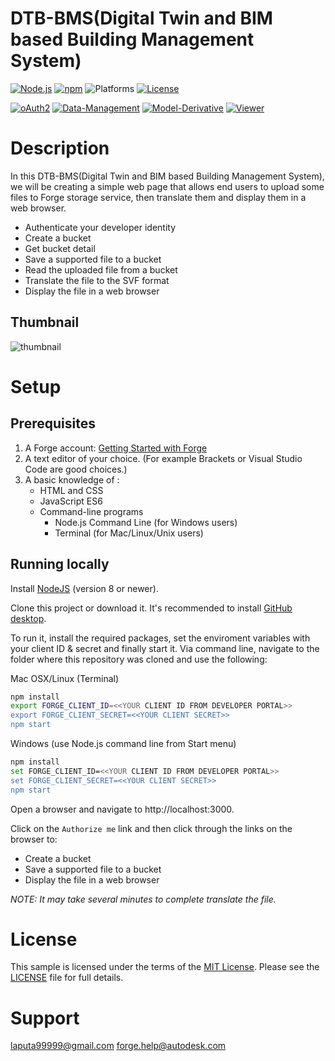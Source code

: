# DTB-BMS(Digital Twin and BIM based Building Management System)

[![Node.js](https://img.shields.io/badge/Node.js-8.11.1-blue.svg)](https://nodejs.org/)
[![npm](https://img.shields.io/badge/npm-6.1.0-blue.svg)](https://www.npmjs.com/)
![Platforms](https://img.shields.io/badge/platform-windows%20%7C%20osx%20%7C%20linux-lightgray.svg)
[![License](http://img.shields.io/:license-mit-blue.svg)](http://opensource.org/licenses/MIT)

[![oAuth2](https://img.shields.io/badge/oAuth2-v1-green.svg)](https://forge.autodesk.com/)
[![Data-Management](https://img.shields.io/badge/Data%20Management-v2-green.svg)](https://forge.autodesk.com/)
[![Model-Derivative](https://img.shields.io/badge/Model%20Derivative-v2-green.svg)](https://forge.autodesk.com/)
[![Viewer](https://img.shields.io/badge/Viewer-v7-green.svg)](https://forge.autodesk.com/)

# Description
In this DTB-BMS(Digital Twin and BIM based Building Management System), we will be creating a simple web page that allows end users to upload some files to Forge storage service, then translate them and display them in a web browser.

- Authenticate your developer identity
- Create a bucket
- Get bucket detail
- Save a supported file to a bucket
- Read the uploaded file from a bucket
- Translate the file to the SVF format
- Display the file in a web browser

## Thumbnail
![thumbnail](/thumbnail.png)

# Setup

## Prerequisites

1. A Forge account: [Getting Started with Forge](https://forge.autodesk.com/developer/getting-started)
2. A text editor of your choice. (For example Brackets or Visual Studio Code are good choices.)
3. A basic knowledge of :
    - HTML and CSS
    - JavaScript ES6
    - Command-line programs
      - Node.js Command Line (for Windows users)
      - Terminal (for Mac/Linux/Unix users)

## Running locally

Install [NodeJS](https://nodejs.org/) (version 8 or newer).

Clone this project or download it. It's recommended to install [GitHub desktop](https://desktop.github.com/).

To run it, install the required packages, set the enviroment variables with your client ID & secret and finally start it. Via command line, navigate to the folder where this repository was cloned and use the following:

Mac OSX/Linux (Terminal)

```bash
npm install
export FORGE_CLIENT_ID=<<YOUR CLIENT ID FROM DEVELOPER PORTAL>>
export FORGE_CLIENT_SECRET=<<YOUR CLIENT SECRET>>
npm start
```

Windows (use Node.js command line from Start menu)

```bash
npm install
set FORGE_CLIENT_ID=<<YOUR CLIENT ID FROM DEVELOPER PORTAL>>
set FORGE_CLIENT_SECRET=<<YOUR CLIENT SECRET>>
npm start
```

Open a browser and navigate to http://localhost:3000.

Click on the `Authorize me` link and then click through the links on the browser to:
  - Create a bucket
  - Save a supported file to a bucket
  - Display the file in a web browser

*NOTE:* _It may take several minutes to complete translate the file._

# License
This sample is licensed under the terms of the [MIT License](http://opensource.org/licenses/MIT). Please see the [LICENSE](LICENSE) file for full details.

# Support
laputa99999@gmail.com
forge.help@autodesk.com
